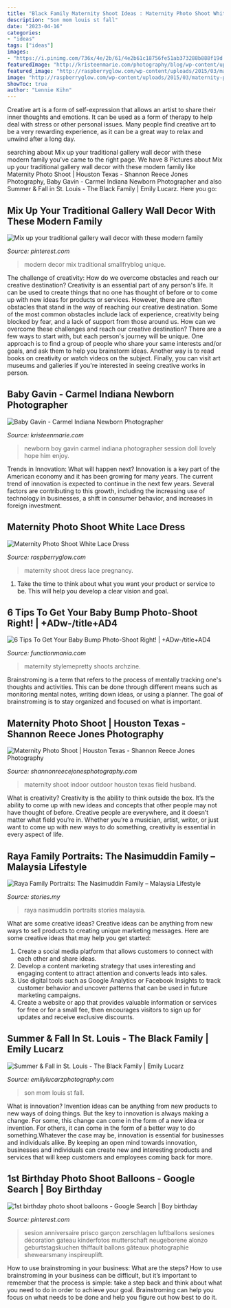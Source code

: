 ```yaml
---
title: "Black Family Maternity Shoot Ideas : Maternity Photo Shoot White Lace Dress"
description: "Son mom louis st fall"
date: "2023-04-16"
categories:
- "ideas"
tags: ["ideas"]
images:
- "https://i.pinimg.com/736x/4e/2b/61/4e2b61c18756fe51ab373288b888f19d.jpg"
featuredImage: "http://kristeenmarie.com/photography/blog/wp-content/uploads/2016/02/2016-02-17_0001.jpg"
featured_image: "http://raspberryglow.com/wp-content/uploads/2015/03/maternity-photo-3-682x1024.jpg"
image: "http://raspberryglow.com/wp-content/uploads/2015/03/maternity-photo-3-682x1024.jpg"
ShowToc: true
author: "Lennie Kihn"
---
```



Creative art is a form of self-expression that allows an artist to share their inner thoughts and emotions. It can be used as a form of therapy to help deal with stress or other personal issues. Many people find creative art to be a very rewarding experience, as it can be a great way to relax and unwind after a long day.

	

		
searching about Mix up your traditional gallery wall decor with these modern family you've came to the right page. We have 8 Pictures about Mix up your traditional gallery wall decor with these modern family like Maternity Photo Shoot | Houston Texas - Shannon Reece Jones Photography, Baby Gavin - Carmel Indiana Newborn Photographer and also Summer &amp; Fall in St. Louis - The Black Family | Emily Lucarz. Here you go:
		
    
## Mix Up Your Traditional Gallery Wall Decor With These Modern Family

<img loading=lazy src="https://i.pinimg.com/originals/e4/bc/62/e4bc6213a51c1b36ebe49305753e2d85.png" onerror="this.onerror=null;this.src='https://tse1.mm.bing.net/th?id=OIP.r454DRVAmCDsSWO0Z9pR_QHaLG&amp;pid=15.1';" alt="Mix up your traditional gallery wall decor with these modern family">

_Source: pinterest.com_

>modern decor mix traditional smallfryblog unique. 

	

The challenge of creativity: How do we overcome obstacles and reach our creative destination?
Creativity is an essential part of any person's life. It can be used to create things that no one has thought of before or to come up with new ideas for products or services. However, there are often obstacles that stand in the way of reaching our creative destination. Some of the most common obstacles include lack of experience, creativity being blocked by fear, and a lack of support from those around us. How can we overcome these challenges and reach our creative destination? There are a few ways to start with, but each person's journey will be unique. One approach is to find a group of people who share your same interests and/or goals, and ask them to help you brainstorm ideas. Another way is to read books on creativity or watch videos on the subject. Finally, you can visit art museums and galleries if you're interested in seeing creative works in person.

    
## Baby Gavin - Carmel Indiana Newborn Photographer

<img loading=lazy src="http://kristeenmarie.com/photography/blog/wp-content/uploads/2016/02/2016-02-17_0001.jpg" onerror="this.onerror=null;this.src='https://tse1.mm.bing.net/th?id=OIP.NzabXBQmvmcYX2XHf9tHwwHaJ4&amp;pid=15.1';" alt="Baby Gavin - Carmel Indiana Newborn Photographer">

_Source: kristeenmarie.com_

>newborn boy gavin carmel indiana photographer session doll lovely hope him enjoy. 

	

Trends in Innovation: What will happen next?
Innovation is a key part of the American economy and it has been growing for many years. The current trend of innovation is expected to continue in the next few years. Several factors are contributing to this growth, including the increasing use of technology in businesses, a shift in consumer behavior, and increases in foreign investment.

    
## Maternity Photo Shoot White Lace Dress

<img loading=lazy src="http://raspberryglow.com/wp-content/uploads/2015/03/maternity-photo-3-682x1024.jpg" onerror="this.onerror=null;this.src='https://tse4.mm.bing.net/th?id=OIP.UA4SH0DgEgGSkHPUsgJrMgHaLH&amp;pid=15.1';" alt="Maternity Photo Shoot White Lace Dress">

_Source: raspberryglow.com_

>maternity shoot dress lace pregnancy. 

	

1. Take the time to think about what you want your product or service to be. This will help you develop a clear vision and goal.

    
## 6 Tips To Get Your Baby Bump Photo-Shoot Right! | +ADw-/title+AD4

<img loading=lazy src="https://www.functionmania.com/blog/wp-content/uploads/2016/12/RIGHT-ANGLE.jpg" onerror="this.onerror=null;this.src='https://tse2.mm.bing.net/th?id=OIP.LZQhp96Sm4SjVPqxyhnM1wHaLF&amp;pid=15.1';" alt="6 Tips To Get Your Baby Bump Photo-Shoot Right! | +ADw-/title+AD4">

_Source: functionmania.com_

>maternity stylemepretty shoots archzine. 

	

Brainstroming is a term that refers to the process of mentally tracking one's thoughts and activities. This can be done through different means such as monitoring mental notes, writing down ideas, or using a planner. The goal of brainstroming is to stay organized and focused on what is important.

    
## Maternity Photo Shoot | Houston Texas - Shannon Reece Jones Photography

<img loading=lazy src="http://shannonreecejonesphotography.com/wp-content/uploads/2020/07/Maternity-Portriat--scaled.jpg" onerror="this.onerror=null;this.src='https://tse4.mm.bing.net/th?id=OIP.wFhT8Z2_QYXIoPE8YaZi5wHaLG&amp;pid=15.1';" alt="Maternity Photo Shoot | Houston Texas - Shannon Reece Jones Photography">

_Source: shannonreecejonesphotography.com_

>maternity shoot indoor outdoor houston texas field husband. 

	

What is creativity?
Creativity is the ability to think outside the box. It’s the ability to come up with new ideas and concepts that other people may not have thought of before. Creative people are everywhere, and it doesn’t matter what field you’re in. Whether you’re a musician, artist, writer, or just want to come up with new ways to do something, creativity is essential in every aspect of life.

    
## Raya Family Portraits: The Nasimuddin Family – Malaysia Lifestyle

<img loading=lazy src="https://stories.my/wp-content/uploads/2020/06/Nasi9.jpg" onerror="this.onerror=null;this.src='https://tse1.mm.bing.net/th?id=OIP._LtF8yz8A6ktWgXJfvR_0AHaFg&amp;pid=15.1';" alt="Raya Family Portraits: The Nasimuddin Family – Malaysia Lifestyle">

_Source: stories.my_

>raya nasimuddin portraits stories malaysia. 

	

What are some creative ideas?
Creative ideas can be anything from new ways to sell products to creating unique marketing messages. Here are some creative ideas that may help you get started: 
1. Create a social media platform that allows customers to connect with each other and share ideas. 
2. Develop a content marketing strategy that uses interesting and engaging content to attract attention and converts leads into sales. 
3. Use digital tools such as Google Analytics or Facebook Insights to track customer behavior and uncover patterns that can be used in future marketing campaigns. 
4. Create a website or app that provides valuable information or services for free or for a small fee, then encourages visitors to sign up for updates and receive exclusive discounts.

    
## Summer &amp; Fall In St. Louis - The Black Family | Emily Lucarz

<img loading=lazy src="https://www.emilylucarzphotography.com/wp-content/uploads/2016/03/mom-and-son-photo-ideas.jpg" onerror="this.onerror=null;this.src='https://tse2.mm.bing.net/th?id=OIP.fJuS2BlWWIzWrynaBvr4bAHaJ3&amp;pid=15.1';" alt="Summer &amp; Fall in St. Louis - The Black Family | Emily Lucarz">

_Source: emilylucarzphotography.com_

>son mom louis st fall. 

	

What is innovation?
Invention ideas can be anything from new products to new ways of doing things. But the key to innovation is always making a change. For some, this change can come in the form of a new idea or invention. For others, it can come in the form of a better way to do something.Whatever the case may be, innovation is essential for businesses and individuals alike. By keeping an open mind towards innovation, businesses and individuals can create new and interesting products and services that will keep customers and employees coming back for more.

    
## 1st Birthday Photo Shoot Balloons - Google Search | Boy Birthday

<img loading=lazy src="https://i.pinimg.com/736x/4e/2b/61/4e2b61c18756fe51ab373288b888f19d.jpg" onerror="this.onerror=null;this.src='https://tse3.mm.bing.net/th?id=OIP.jzg8XJ9zyG_lrI6ZVr7X8gHaLG&amp;pid=15.1';" alt="1st birthday photo shoot balloons - Google Search | Boy birthday">

_Source: pinterest.com_

>sesion anniversaire prisco garçon zerschlagen luftballons sesiones décoration gateau kinderfotos mutterschaft neugeborene alonzo geburtstagskuchen thiffault ballons gâteaux photographie shewearsmany inspireuplift. 

	

How to use brainstroming in your business: What are the steps?
How to use brainstroming in your business can be difficult, but it’s important to remember that the process is simple: take a step back and think about what you need to do in order to achieve your goal. Brainstroming can help you focus on what needs to be done and help you figure out how best to do it.

